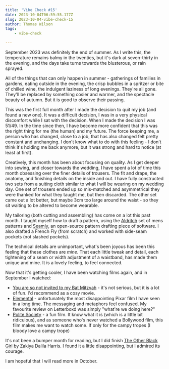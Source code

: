 ```yaml
---
title: 'Vibe Check #15'
date: 2023-10-04T06:59:55.177Z
slug: 2023-10-04-vibe-check-15
author: Thomas Wilson
tags: 
    - vibe-check

---
```

September 2023 was definitely the end of summer.  As I write this, the temperature remains balmy in the twenties, but it's dark at seven-thirty in the evening, and the days take turns towards the blusterous, or rain sprayed.

All of the things that can only happen in summer - gatherings of families in gardens, eating outside in the evening, the crisp bubbles in a spritzer or bite of chilled wine, the indulgent laziness of long evenings.  They're all gone.  They'll be replaced by something cosier and warmer, and the spectacle beauty of autumn.  But it is good to observe their passing.

This was the first full month after I made the decision to quit my job (and found a new one).  It was a difficult decision, I was in a very physical discomfort while I sat with the decision.  When I made the decision I was 51/49.  In the time since then, I have become more confident that this was the right thing for me (the human) and my future.  The force keeping me, a person who has changed, close to a job, that has also changed felt pretty constant and unchanging.  I don't know what to do with this feeling - I don't think it's holding me back anymore, but it was strong and hard to notice (at least at first).

Creatively, this month has been about focusing on quality.  As I get deeper into sewing, and closer towards the wedding, I have spent a lot of time this month obsessing over the finer details of trousers.  The fit and drape, the anatomy, and finishing details on the inside and out.  I have fully constructed two sets from a suiting cloth similar to what I will be wearing on my wedding day.  One set of trousers ended up so mis-matched and asymmetrical they were thanked for what they taught me, but then discarded.  The other set came out a lot better, but maybe 3cm too large around the waist - so they sit waiting to be altered to become wearable. 

My tailoring (both cutting and assembling) has come on a lot this past month.  I taught myself how to draft a pattern, using the [Aldritch](https://www.project-patterns.co.uk/metric-pattern-cutting-winifred-alrich-book-review/) set of mens patterns and [Seamly](https://seamly.io/), an open-source pattern drafting piece of software.  I also drafted a French Fly (from scratch) and worked with side-seam pockets (not slashed pockets).  

The technical details are unimportant, what's been joyous has been this feeling that these clothes are *mine*.  That each little tweak and detail, each tightening of a seam or width adjustment of a waistband, has made them unique and mine.  It is a lovely feeling, to feel connected.

Now that it's getting cooler, I have been watching films again, and in September I watched:

- [You are so not invited to my Bat Mitzvah](https://letterboxd.com/film/you-are-so-not-invited-to-my-bat-mitzvah/) - it's not serious, but it is a lot of fun.  I'd recommend as a cosy movie.
- [Elemental](https://letterboxd.com/film/elemental-2023/) - unfortunately the most disappointing Pixar film I have seen in a long time.  The messaging and metaphors feel confused.  My favourite review on Letterboxd was simply "what're we doing here?"
- [Polite Society](https://letterboxd.com/film/polite-society/) - a fun film.  It know what it is (which is a little bit ridiculous), and as someone who's never watched a Bollywood film, this film makes me want to watch some.  If only for the campy tropes (I bloody love a campy trope) 

It's not been a bumper month for reading, but I did finish [The Other Black Girl](https://www.waterstones.com/book/the-other-black-girl/zakiya-dalila-harris/9781526630360) by Zakiya Dalila Harris.  I found it a little disappointing, but I admired its courage.

I am hopeful that I will read more in October.


